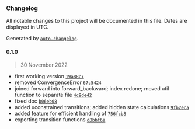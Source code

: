 ### Changelog

All notable changes to this project will be documented in this file. Dates are displayed in UTC.

Generated by [`auto-changelog`](https://github.com/CookPete/auto-changelog).

#### 0.1.0

> 30 November 2022

- first working version [`19a88c7`](https://10.10.10.3/HCRF.git/commit/19a88c75f55428c5c6aad75b2e9653ee6480214c)
- removed ConvergenceError [`67c5424`](https://10.10.10.3/HCRF.git/commit/67c5424eb81dacca2621639e0e26c5f917ffd840)
- joined forward into forward_backward; index redone; moved util function to separate file [`4c9de42`](https://10.10.10.3/HCRF.git/commit/4c9de426378cb1cb79bad2ff41911ac22e5f19b8)
- fixed doc [`b06eb08`](https://10.10.10.3/HCRF.git/commit/b06eb0805efafc17aef0bf3466ebb421901d5b0e)
- added uconstrained transitions; added hidden state calculations [`9fb2eca`](https://10.10.10.3/HCRF.git/commit/9fb2eca4fb02f7812d953fc268bfd872e4dc7f1c)
- added feature for efficient handling of [`756fcb8`](https://10.10.10.3/HCRF.git/commit/756fcb8e715cbf1cc8a96bc97b012aa1ec41e32f)
- exporting transition functions [`d8bbf6a`](https://10.10.10.3/HCRF.git/commit/d8bbf6ac3fc212a7d3a4d117cd4d8a39441ab7de)
